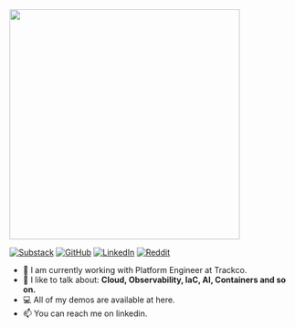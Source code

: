 <img src="https://github.com/user-attachments/assets/b3aad8af-9f60-42be-a37b-6faceda60afa" width="403" />

[![Substack](https://img.shields.io/badge/Substack-%23FF6719.svg?logo=substack&logoColor=white)](https://substack.com/@asaphcaldeira) [![GitHub](https://img.shields.io/badge/GitHub-%23121011.svg?logo=github&logoColor=white)](https://github.com/asapcal) [![LinkedIn](https://img.shields.io/badge/LinkedIn-%230077B5.svg?logo=linkedin&logoColor=white)](https://linkedin.com/in/asaphcaldeira) [![Reddit](https://img.shields.io/badge/Reddit-%23FF4500.svg?logo=Reddit&logoColor=white)](https://reddit.com/user/Key-Bullfrog697)

- 🔭 I am currently working with Platform Engineer at Trackco.
- 🌱 I like to talk about: **Cloud, Observability, IaC, AI, Containers and so on.**
- 💻 All of my demos are available at here.
- 📫 You can reach me on linkedin.
